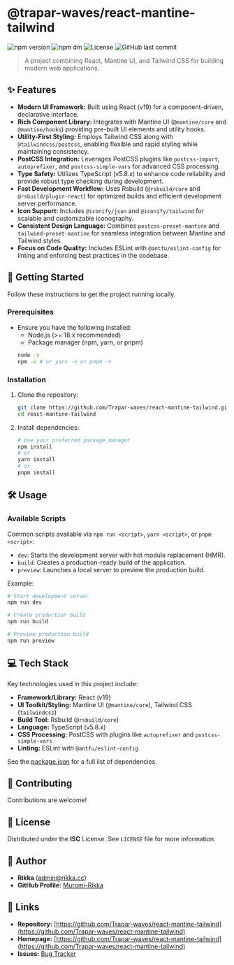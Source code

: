 # @trapar-waves/react-mantine-tailwind

![npm version](https://img.shields.io/npm/v/@trapar-waves/react-mantine-tailwind)
![npm dm](https://img.shields.io/npm/dm/@trapar-waves/react-mantine-tailwind)
![License](https://img.shields.io/badge/license-ISC-green)
![GitHub last commit](https://img.shields.io/github/last-commit/Trapar-waves/react-mantine-tailwind)

> A project combining React, Mantine UI, and Tailwind CSS for building modern web applications.

## ✨ Features

* **Modern UI Framework:** Built using React (v19) for a component-driven, declarative interface.
* **Rich Component Library:** Integrates with Mantine UI (`@mantine/core` and `@mantine/hooks`) providing pre-built UI elements and utility hooks.
* **Utility-First Styling:** Employs Tailwind CSS along with `@tailwindcss/postcss`, enabling flexible and rapid styling while maintaining consistency.
* **PostCSS Integration:** Leverages PostCSS plugins like `postcss-import`, `autoprefixer`, and `postcss-simple-vars` for advanced CSS processing.
* **Type Safety:** Utilizes TypeScript (v5.8.x) to enhance code reliability and provide robust type checking during development.
* **Fast Development Workflow:** Uses Rsbuild (`@rsbuild/core` and `@rsbuild/plugin-react`) for optimized builds and efficient development server performance.
* **Icon Support:** Includes `@iconify/json` and `@iconify/tailwind` for scalable and customizable iconography.
* **Consistent Design Language:** Combines `postcss-preset-mantine` and `tailwind-preset-mantine` for seamless integration between Mantine and Tailwind styles.
* **Focus on Code Quality:** Includes ESLint with `@antfu/eslint-config` for linting and enforcing best practices in the codebase.

## 🚀 Getting Started

Follow these instructions to get the project running locally.

### Prerequisites

* Ensure you have the following installed:
    * Node.js (>= 18.x recommended)
    * Package manager (npm, yarn, or pnpm)
    ```bash
    node -v
    npm -v # or yarn -v or pnpm -v
    ```

### Installation

1. Clone the repository:
    ```bash
    git clone https://github.com/Trapar-waves/react-mantine-tailwind.git
    cd react-mantine-tailwind
    ```
2. Install dependencies:
    ```bash
    # Use your preferred package manager
    npm install
    # or
    yarn install
    # or
    pnpm install
    ```

## 🛠️ Usage

### Available Scripts

Common scripts available via `npm run <script>`, `yarn <script>`, or `pnpm <script>`:

* `dev`: Starts the development server with hot module replacement (HMR).
* `build`: Creates a production-ready build of the application.
* `preview`: Launches a local server to preview the production build.

Example:
```bash
# Start development server
npm run dev 

# Create production build
npm run build 

# Preview production build
npm run preview
```

## 💻 Tech Stack

Key technologies used in this project include:

* **Framework/Library:** React (v19)
* **UI Toolkit/Styling:** Mantine UI (`@mantine/core`), Tailwind CSS (`tailwindcss`)
* **Build Tool:** Rsbuild (`@rsbuild/core`)
* **Language:** TypeScript (v5.8.x)
* **CSS Processing:** PostCSS with plugins like `autoprefixer` and `postcss-simple-vars`
* **Linting:** ESLint with `@antfu/eslint-config`

See the [package.json](package.json) for a full list of dependencies.

## 🤝 Contributing

Contributions are welcome!

## 📄 License

Distributed under the **ISC** License. See `LICENSE` file for more information.

## 👤 Author

* **Rikka** (admin@rikka.cc)
* **GitHub Profile:** [Muromi-Rikka](https://github.com/Muromi-Rikka)

## 🔗 Links

* **Repository:** [https://github.com/Trapar-waves/react-mantine-tailwind](https://github.com/Trapar-waves/react-mantine-tailwind)
* **Homepage:** [https://github.com/Trapar-waves/react-mantine-tailwind](https://github.com/Trapar-waves/react-mantine-tailwind)
* **Issues:** [Bug Tracker](https://github.com/Trapar-waves/react-mantine-tailwind/issues)
